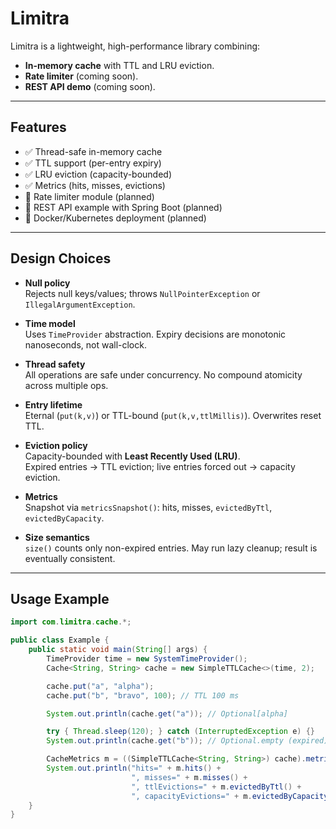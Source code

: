 # Limitra

Limitra is a lightweight, high-performance library combining:
- **In-memory cache** with TTL and LRU eviction.
- **Rate limiter** (coming soon).
- **REST API demo** (coming soon).

---

## Features
- ✅ Thread-safe in-memory cache
- ✅ TTL support (per-entry expiry)
- ✅ LRU eviction (capacity-bounded)
- ✅ Metrics (hits, misses, evictions)
- 🚧 Rate limiter module (planned)
- 🚧 REST API example with Spring Boot (planned)
- 🚧 Docker/Kubernetes deployment (planned)

---

## Design Choices

- **Null policy**  
  Rejects null keys/values; throws `NullPointerException` or `IllegalArgumentException`.

- **Time model**  
  Uses `TimeProvider` abstraction. Expiry decisions are monotonic nanoseconds, not wall-clock.

- **Thread safety**  
  All operations are safe under concurrency. No compound atomicity across multiple ops.

- **Entry lifetime**  
  Eternal (`put(k,v)`) or TTL-bound (`put(k,v,ttlMillis)`). Overwrites reset TTL.

- **Eviction policy**  
  Capacity-bounded with **Least Recently Used (LRU)**.  
  Expired entries → TTL eviction; live entries forced out → capacity eviction.

- **Metrics**  
  Snapshot via `metricsSnapshot()`: hits, misses, `evictedByTtl`, `evictedByCapacity`.

- **Size semantics**  
  `size()` counts only non-expired entries. May run lazy cleanup; result is eventually consistent.

---

## Usage Example

```java
import com.limitra.cache.*;

public class Example {
    public static void main(String[] args) {
        TimeProvider time = new SystemTimeProvider();
        Cache<String, String> cache = new SimpleTTLCache<>(time, 2);

        cache.put("a", "alpha");
        cache.put("b", "bravo", 100); // TTL 100 ms

        System.out.println(cache.get("a")); // Optional[alpha]

        try { Thread.sleep(120); } catch (InterruptedException e) {}
        System.out.println(cache.get("b")); // Optional.empty (expired)

        CacheMetrics m = ((SimpleTTLCache<String, String>) cache).metricsSnapshot();
        System.out.println("hits=" + m.hits() +
                           ", misses=" + m.misses() +
                           ", ttlEvictions=" + m.evictedByTtl() +
                           ", capacityEvictions=" + m.evictedByCapacity());
    }
}